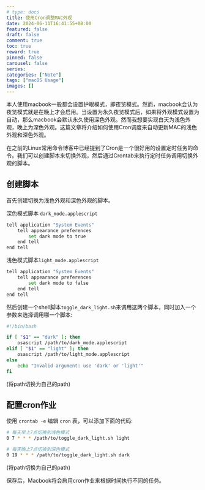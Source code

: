 ```yaml
---
# type: docs 
title: 使用Cron调整MAC外观
date: 2024-06-11T16:41:55+08:00
featured: false
draft: false
comment: true
toc: true
reward: true
pinned: false
carousel: false
series:
categories: ["Note"]
tags: ["macOS Usage"]
images: []
---
```


本人使用macbook一般都会设置护眼模式，即夜览模式。然而，macbook会认为夜览模式就是在晚上才会启用。当设置为永久夜览模式后，如果将外观模式设置为自动，那么macbook会默认永久使用深色外观。然而我想要实现白天为浅色外观，晚上为深色外观。这篇文章将介绍如何使用Cron调度来自动更新MAC的浅色外观和深色外观。

<!--more-->

在之前的Linux常用命令博客中已经提到了Cron是一个很好用的设置定时任务的命令。我们可以创建脚本来切换外观，然后通过Crontab来执行定时任务调用切换外观的脚本。

## 创建脚本

首先创建切换为浅色外观和深色外观的脚本。

深色模式脚本 `dark_mode.applescript`

```bash
tell application "System Events"
    tell appearance preferences
        set dark mode to true
    end tell
end tell
```

浅色模式脚本`light_mode.applescript`

```bash
tell application "System Events"
    tell appearance preferences
        set dark mode to false
    end tell
end tell
```

然后创建一个shell脚本`toggle_dark_light.sh`来调用这两个脚本，同时加入一个参数来选择调用哪一个脚本:

```bash
#!/bin/bash

if [ "$1" == "dark" ]; then
    osascript /path/to/dark_mode.applescript
elif [ "$1" == "light" ]; then
    osascript /path/to/light_mode.applescript
else
    echo "Invalid argument: use 'dark' or 'light'"
fi
```

(将path切换为自己的path)

## 配置cron作业

使用 `crontab -e` 编辑 `cron` 表，可以添加下面的代码:

```bash
# 每天早上7点切换到浅色模式
0 7 * * * /path/to/toggle_dark_light.sh light

# 每天晚上7点切换到深色模式
0 19 * * * /path/to/toggle_dark_light.sh dark
```

(将path切换为自己的path)

保存后，Macbook将会启用cron作业来根据时间执行不同的任务。
